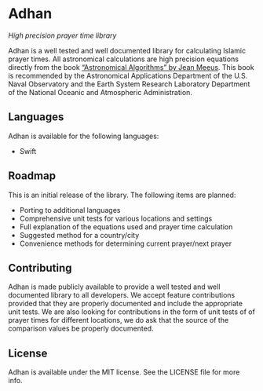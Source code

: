 # Adhan
*High precision prayer time library*

Adhan is a well tested and well documented library for calculating Islamic prayer times. All astronomical calculations 
are high precision equations directly from the book 
[“Astronomical Algorithms” by Jean Meeus](http://www.willbell.com/math/mc1.htm). This book is recommended 
by the Astronomical Applications Department of the U.S. Naval Observatory and the Earth System Research Laboratory 
Department of the National Oceanic and Atmospheric Administration.

## Languages

Adhan is available for the following languages:

- Swift

## Roadmap

This is an initial release of the library. The following items are planned:

- Porting to additional languages
- Comprehensive unit tests for various locations and settings
- Full explanation of the equations used and prayer time calculation
- Suggested method for a country/city
- Convenience methods for determining current prayer/next prayer

## Contributing

Adhan is made publicly available to provide a well tested and well documented library to all developers. We accept feature contributions provided that they are properly documented and include the appropriate unit tests. We are also looking for contributions in the form of unit tests of of prayer times for different locations, we do ask that the source of the comparison values be properly documented.

## License

Adhan is available under the MIT license. See the LICENSE file for more info.
